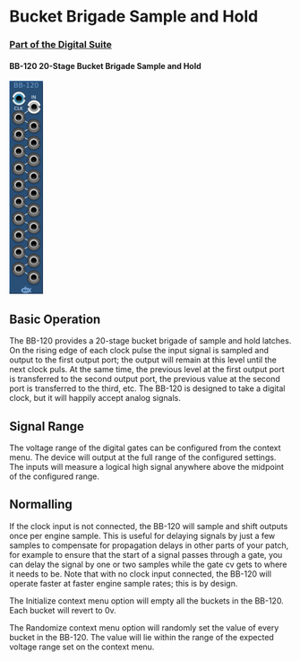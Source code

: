 # Bucket Brigade Sample and Hold
### [Part of the Digital Suite](DS.md)
#### BB-120 20-Stage Bucket Brigade Sample and Hold


![View of the Sample and Hold Latches](BB-120.m.png "Sample and Hold Latches")

## Basic Operation

The BB-120 provides a 20-stage bucket brigade of sample and hold latches. On the rising edge of each clock pulse the input signal is sampled and output to the first output port; the output will remain at this level until the next clock puls. At the same time, the previous level at the first output port is transferred to the second output port, the previous value at the second port is transferred to the third, etc. The BB-120 is designed to take a digital clock, but it will happily accept analog signals. 

## Signal Range

The voltage range of the digital gates can be configured from the context menu. The device will output at the full range of the configured settings. The inputs will measure a logical high signal anywhere above the midpoint of the configured range.

## Normalling

If the clock input is not connected, the BB-120 will sample and shift outputs once per engine sample. This is useful for delaying signals by just a few samples to compensate for propagation delays in other parts of your patch, for example to ensure that the start of a signal passes through a gate, you can delay the signal by one or two samples while the gate cv gets to where it needs to be. Note that with no clock input connected, the BB-120 will operate faster at faster engine sample rates; this is by design.

The Initialize context menu option will empty all the buckets in the BB-120. Each bucket will revert to 0v.

The Randomize context menu option will randomly set the value of every bucket in the BB-120. The value will lie within the range of the expected voltage range set on the context menu.
